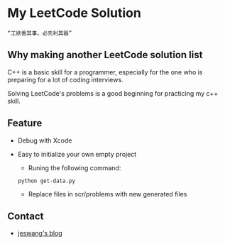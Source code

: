 My LeetCode Solution
========
	“工欲善其事，必先利其器”
## Why making another LeetCode solution list
C++ is a basic skill for a programmer, especially for the one who is preparing for a lot of coding interviews. 

Solving LeetCode's problems is a good beginning for practicing my c++ skill. 

## Feature
- Debug with Xcode
- Easy to initialize your own empty project
	- Runing the following command:
	
	```
	python get-data.py
	```
	
	- Replace files in scr/problems with new generated files

## Contact
- [jeswang's blog](http://blog.jeswang.org)

